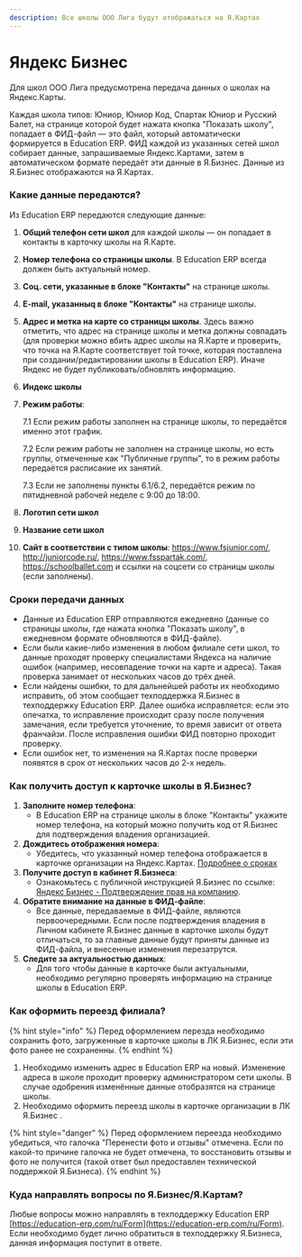 ```yaml
---
description: Все школы ООО Лига будут отображаться на Я.Картах
---
```


# Яндекс Бизнес

Для школ ООО Лига предусмотрена передача данных о школах на Яндекс.Карты.&#x20;

Каждая школа типов: Юниор, Юниор Код, Спартак Юниор и Русский Балет, на странице которой будет нажата кнопка "Показать школу", попадает в ФИД-файл — это файл, который автоматически формируется в Education ERP. ФИД каждой из указанных сетей школ собирает данные, запрашиваемые Яндекс.Картами, затем в автоматическом формате передаёт эти данные в Я.Бизнес. Данные из Я.Бизнес отображаются на Я.Картах.

### **Какие данные передаются?**

Из Education ERP передаются следующие данные:

1. **Общий телефон сети школ** для каждой школы — он попадает в контакты в карточку школы на Я.Карте.
2. **Номер телефона со страницы школы**. В Education ERP всегда должен быть актуальный номер.
3. **Соц. сети, указанные в блоке "Контакты"** на странице школы.
4. **E-mail, указанныq в блоке "Контакты"** на странице школы.
5. **Адрес и метка на карте со страницы школы**. Здесь важно отметить, что адрес на странице школы и метка должны совпадать (для проверки можно вбить адрес школы на Я.Карте и проверить, что точка на Я.Карте соответствует той точке, которая поставлена при создании/редактировании школы в Education ERP). Иначе Яндекс не будет публиковать/обновлять информацию.
6. **Индекс школы**
7.  **Режим работы**:&#x20;

    7.1 Если режим работы заполнен на странице школы, то передаётся именно этот график.

    7.2 Если режим работы не заполнен на странице школы, но есть группы, отмеченные как "Публичные группы", то в режим работы передаётся расписание их занятий.&#x20;

    7.3 Если не заполнены пункты 6.1/6.2, передаётся режим по пятидневной рабочей неделе с 9:00 до 18:00.
8. &#x20;**Логотип сети школ**
9. **Название сети школ**
10. **Сайт в соответствии с типом школы**: https://www.fsjunior.com/, http://juniorcode.ru/, https://www.fsspartak.com/, https://schoolballet.com и ссылки на соцсети со страницы школы (если заполнены).

### **Сроки передачи данных**

* Данные из Education ERP отправляются ежедневно (данные со страницы школы, где нажата кнопка "Показать школу", в ежедневном формате обновляются в ФИД-файле).
* Если были какие-либо изменения в любом филиале сети школ, то данные проходят проверку специалистами Яндекса на наличие ошибок (например, несовпадение точки на карте и адреса). Такая проверка занимает от нескольких часов до трёх дней.
* Если найдены ошибки, то для дальнейшей работы их необходимо исправить, об этом сообщает техподдержка Я.Бизнес в техподдержку Education ERP. Далее ошибка исправляется: если это опечатка, то исправление происходит сразу после получения замечания, если требуется уточнение, то время зависит от ответа франчайзи. После исправления ошибки ФИД повторно проходит проверку.
* Если ошибок нет, то изменения на Я.Картах после проверки появятся в срок от нескольких часов до 2-х недель.

### **Как получить доступ к карточке школы в Я.Бизнес?**

1. **Заполните номер телефона**:
   * В Education ERP на странице школы в блоке "Контакты" укажите номер телефона, на который можно получить код от Я.Бизнес для подтверждения владения организацией.
2. **Дождитесь отображения номера**:
   * Убедитесь, что указанный номер телефона отображается в карточке организации на Яндекс.Картах. [Подробнее о сроках](yandeks-biznes.md#sroki-peredachi-dannykh)
3. **Получите доступ в кабинет Я.Бизнеса**:
   * Ознакомьтесь с публичной инструкцией Я.Бизнес по ссылке: [Яндекс Бизнес - Подтверждение прав на компанию](https://yandex.ru/support/business-priority/manage/verify.html#verify).
4. **Обратите внимание на данные в ФИД-файле**:
   * Все данные, передаваемые в ФИД-файле, являются первоочередными. Если после подтверждения владения в Личном кабинете Я.Бизнес данные в карточке школы будут отличаться, то за главные данные будут приняты данные из ФИД-файла, и внесенные изменения перезатрутся.
5. **Следите за актуальностью данных**:
   * Для того чтобы данные в карточке были актуальными, необходимо регулярно проверять информацию на странице школы в Education ERP.

### Как оформить переезд филиала?

{% hint style="info" %}
Перед оформлением перезда необходимо сохранить фото, загруженные в карточке школы в ЛК Я.Бизнес, если эти фото ранее не сохраненны.
{% endhint %}

1. Необходимо изменить адрес в Education ERP на новый. Изменение адреса в школе проходит проверку администратором сети школы. В случае одобрения изменённые данные отобразятся на странице школы.
2. Необходимо оформить  переезд школы в карточке организации в ЛК Я.Бизнес .

{% hint style="danger" %}
Перед оформлением переезда необходимо убедиться, что галочка "Перенести фото и отзывы" отмечена. Если по какой-то причине галочка не будет отмечена, то восстановить отзывы и фото не получится (такой ответ был предоставлен технической поддержкой Я.Бизнеса).
{% endhint %}

### Куда направлять вопросы по Я.Бизнес/Я.Картам?

Любые вопросы можно направлять в техподдержку Education ERP [https://education-erp.com/ru/Form](https://education-erp.com/ru/Form).  Если необходимо будет лично обратиться в техподдержку Я.Бизнеса, данная информация поступит в ответе. &#x20;
